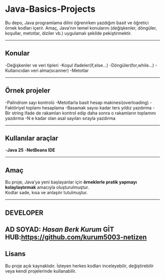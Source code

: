 # Java-Basics-Projects
Bu depo, Java programlama dilini öğrenirken yazdığım basit ve öğretici örnek kodları içerir.
Amaç, Java’nın temel konularını (değişkenler, döngüler, koşullar, metotlar, diziler vb.) uygulamalı şekilde pekiştirmektir.

---

## Konular
-Değişkenler ve veri tipleri
-Koşul ifadeler(if,else...)
-Döngüler(for,while...)
-Kullanıcıdan veri alma(scanner)
-Metotlar

---

## Örnek projeler
-Palindrom sayı kontrolü
-Metotlarla basit hesap makinesi(overloading)
-Faktöriyel toplamı hesaplama
-Basamak sayısı kadar ters yıldız yazdırma
-Bir string ifade de rakamları kontrol edip daha sonra o rakamların toplamını yazdırma 
-N e kadar olan asal sayıları sırayla yazdırma

---

## Kullanılar araçlar
-**Java 25**
-**NetBeans IDE**

---

## Amaç
Bu proje, Java’ya yeni başlayanlar için **örneklerle pratik yapmayı kolaylaştırmak** amacıyla oluşturulmuştur.  
Kodlar sade, kısa ve anlaşılır tutulmuştur.  

---
## DEVELOPER
**AD SOYAD**: _Hasan Berk Kurum_
**GİT HUB**:https://github.com/kurum5003-netizen
---

## Lisans
Bu proje açık kaynaklıdır. İsteyen herkes kodları inceleyebilir, değiştirebilir veya kendi projelerinde kullanabilir.

